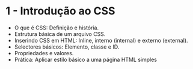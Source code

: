 # 1 - Introdução ao CSS

* O que é CSS: Definição e história.
* Estrutura básica de um arquivo CSS.
* Inserindo CSS em HTML: Inline, interno (internal) e externo (external).
* Selectores básicos: Elemento, classe e ID.
* Propriedades e valores.
* Prática: Aplicar estilo básico a uma página HTML simples
